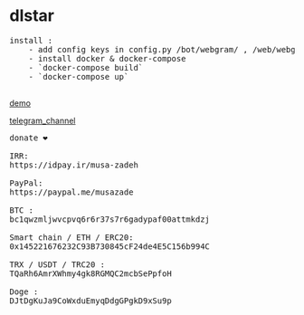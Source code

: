 # dlstar

<pre>
install : 
    - add config keys in config.py /bot/webgram/ , /web/webgram/
    - install docker & docker-compose
    - `docker-compose build`
    - `docker-compose up`

</pre>

[demo](https://t.me/dlstarbot)

[telegram_channel](https://t.me/userlandapp)




<pre>
donate ❤️

IRR:
https://idpay.ir/musa-zadeh

PayPal:
https://paypal.me/musazade

BTC :
bc1qwzmljwvcpvq6r6r37s7r6gadypaf00attmkdzj

Smart chain / ETH / ERC20:
0x145221676232C93B730845cF24de4E5C156b994C

TRX / USDT / TRC20 :
TQaRh6AmrXWhmy4gk8RGMQC2mcbSePpfoH

Doge :
DJtDgKuJa9CoWxduEmyqDdgGPgkD9xSu9p

</pre>

